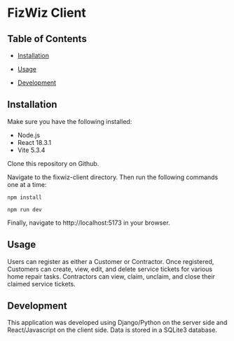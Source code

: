 # FizWiz Client


## Table of Contents

- [Installation](##installation)

- [Usage](##usage)

- [Development](#development)

## Installation

Make sure you have the following installed:

- Node.js
- React 18.3.1
- Vite 5.3.4

Clone this repository on Github.

Navigate to the fixwiz-client directory. Then run the following commands one at a time:

```
npm install

npm run dev

```

Finally, navigate to http://localhost:5173 in your browser.

## Usage

Users can register as either a Customer or Contractor. Once registered, Customers can create, view, edit, and delete service tickets for various home repair tasks. Contractors can view, claim, unclaim, and close their claimed service tickets. 

## Development

This application was developed using Django/Python on the server side and React/Javascript on the client side. Data is stored in a SQLite3 database.